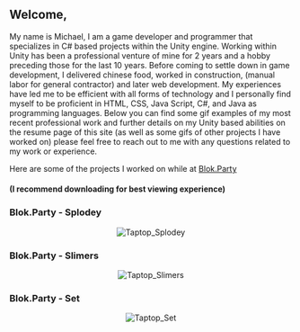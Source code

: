 ## Welcome,

My name is Michael, I am a game developer and programmer that specializes in C# based projects within the Unity engine. Working within Unity has been a professional venture of mine for 2 years and a hobby preceding those for the last 10 years. Before coming to settle down in game development, I delivered chinese food, worked in construction, (manual labor for general contractor) and later web development. My experiences have led me to be efficient with all forms of technology and I personally find myself to be proficient in HTML, CSS, Java Script, C#, and Java as programming languages. Below you can find some gif examples of my most recent professional work and further details on my Unity based abilities on the resume page of this site (as well as some gifs of other projects I have worked on) please feel free to reach out to me with any questions related to my work or experience.

Here are some of the projects I worked on while at [Blok.Party](www.linkedin.com/company/blok-party)
#### (I recommend downloading for best viewing experience)
### Blok.Party - Splodey
<p align="center">
  <img src= "https://raw.githubusercontent.com/miclede/portfolio/gh-pages/assets/images/splodey_compressed.gif" alt="Taptop_Splodey"/>
</p>

### Blok.Party - Slimers
<p align="center">
  <img src= "https://raw.githubusercontent.com/miclede/portfolio/gh-pages/assets/images/slimers_compressed.gif" alt="Taptop_Slimers"/>
</p>

### Blok.Party - Set
<p align="center">
  <img src= "https://raw.githubusercontent.com/miclede/portfolio/gh-pages/assets/images/set.gif" alt="Taptop_Set"/>
</p>
